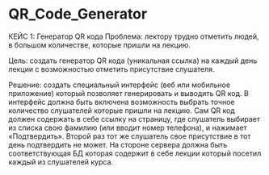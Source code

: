 # QR_Code_Generator

КЕЙС 1: Генератор QR кода 
Проблема: лектору трудно отметить людей, в большом количестве, которые пришли на лекцию.
 
Цель: создать генератор QR кода (уникальная ссылка) на каждый день лекции с возможностью отметить присутствие слушателя.
 
Решение: создать специальный интерфейс (веб или мобильное приложение) который позволяет генерировать и выводить QR код.
В интерфейс должна быть включена возможность выбрать точное количество слушателей которые пришли на лекцию. Сам QR код
должен содержать в себе ссылку на страницу, где слушатель выбирает из списка свою фамилию (или вводит номер телефона), и
нажимает «Подтвердить». Второй раз тот же слушатель свое присутствие в тот день подтвердить не может. На стороне сервера
должна быть соответствующая БД которая содержит в себе лекции который посетил каждый из слушателей курса.
